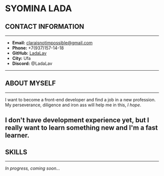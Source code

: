 # **SYOMINA LADA**

## **CONTACT INFORMATION**
--------------------------
+ **Email:** claraisnotimpossible@gmail.com
+ **Phone:** +7(937)157-14-18
+ **GitHub:** [LadaLav](https://github.com/LadaLav)
+ **City:** Ufa
+ **Discord:** @LadaLav
-----------------------------------------------------

## **ABOUT MYSELF**
------------------------------
I want to become a front-end developer and find a job in a new profession. My perseverance, diligence and iron ass will help me in this, *I hope*.

I don't have development experience yet, but I really want to learn something new and I'm a fast learner.
-----------------------------------------------------------------

## **SKILLS**
------------------------------
*In progress, coming soon...*